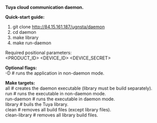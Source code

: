 **Tuya cloud communication daemon.**

**Quick-start guide:**

1. git clone http://84.15.161.187/ugnsta/daemon
2. cd daemon
3. make library
4. make run-daemon

Required positional parameters: <br>
<PRODUCT_ID> <DEVICE_ID> <DEVICE_SECRET>

**Optional flags:** <br>
-D             # runs the application in non-daemon mode.

**Make targets:** <br>
all            # creates the daemon executable (library must be build separately). <br>
run            # runs the executable in non-daemon mode. <br>
run-daemon     # runs the executable in daemon mode. <br>
library        # buils the Tuya library. <br>
clean          # removes all build files (except library files). <br>
clean-library  # removes all library build files. <br>
